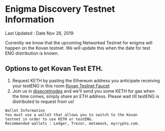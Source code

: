 # Enigma Discovery Testnet Information
Last Updated : Date Nov 26, 2019

Currently we know that the upcoming Networked Testnet for enigma will happen on the Kovan testnet. We will update this when the date for test ENG distribution is known.

## Options to get Kovan Test ETH.
1. Request KETH by pasting the Ethereum address you anticipate receiving your testENG in this room [Kovan Testnet Faucet](https://gitter.im/kovan-testnet/faucet)
2. Join us in [@secretnodes](https://t.me/secretnodes) and we'll send you some KETH for gas when the time comes, simply share an ETH address. Please wait till testENG is distributed to request from us!

```
Wallet Information
You must use a wallet that allows you to switch to the Kovan
testnet in order to use KETH or testENG.
Recommended wallets : Ledger, Trezor, metamask, mycrypto.com.
```
